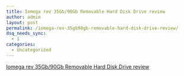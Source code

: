 ```yaml
---
title: Iomega rev 35Gb/90Gb Removable Hard Disk Drive review
author: admin
layout: post
permalink: /iomega-rev-35gb90gb-removable-hard-disk-drive-review/
dsq_needs_sync:
  - 1
categories:
  - Uncategorized
---
```

[Iomega rev 35Gb/90Gb Removable Hard Disk Drive review][1]

 [1]: http://www.pocket-lint.co.uk/review.php?reviewId=404
